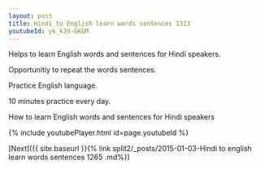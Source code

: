 ```yaml
---
layout: post
title: Hindi to English learn words sentences 1313 
youtubeId: yk_k39-GKGM
---
```

 
 
Helps to learn English words and sentences for Hindi speakers.

Opportunitiy to repeat the words sentences. 

Practice English language. 
 
10 minutes practice every day. 
 
How to learn English words and sentences for Hindi speakers 
 
{% include youtubePlayer.html id=page.youtubeId %}
 
 
[Next]({{ site.baseurl }}{% link  split2/_posts/2015-01-03-Hindi to english learn words sentences 1265 .md%})
 
